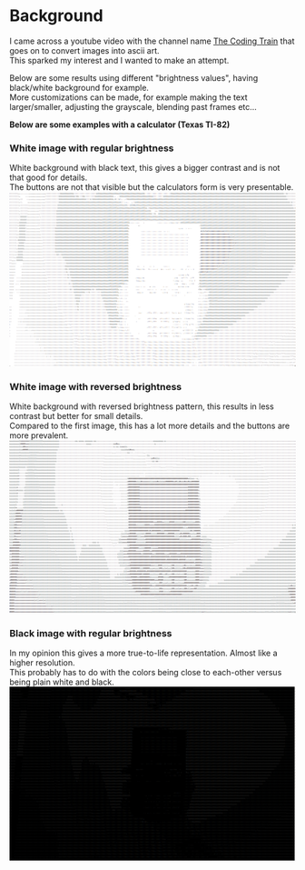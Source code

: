 # Background
I came across a youtube video with the channel name [The Coding Train](https://www.youtube.com/watch?v=55iwMYv8tGI&ab_channel=TheCodingTrain) that goes on to convert images into ascii art.  
This sparked my interest and I wanted to make an attempt.  

Below are some results using different "brightness values", having black/white background for example.  
More customizations can be made, for example making the text larger/smaller, adjusting the grayscale, blending past frames etc...

**Below are some examples with a calculator (Texas TI-82)**

### White image with regular brightness
White background with black text, this gives a bigger contrast and is not that good for details.  
The buttons are not that visible but the calculators form is very presentable.
![Screenshot](images/whiteimage.png)  
### White image with reversed brightness
White background with reversed brightness pattern, this results in less contrast but better for small details.  
Compared to the first image, this has a lot more details and the buttons are more prevalent.
![Screenshot](images/whiteimagereversedcolour.png)
### Black image with regular brightness
In my opinion this gives a more true-to-life representation. Almost like a higher resolution.  
This probably has to do with the colors being close to each-other versus being plain white and black.
![Screenshot](images/blackimage.png)